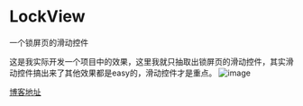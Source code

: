 # LockView
一个锁屏页的滑动控件

这是我实际开发一个项目中的效果，这里我就只抽取出锁屏页的滑动控件，其实滑动控件搞出来了其他效果都是easy的，滑动控件才是重点。
![image](https://github.com/jjq3/LockView/blob/master/screenshot/锁屏页滑动控件.gif)

[博客地址](http://blog.csdn.net/jieqiang3/article/details/68066805)

